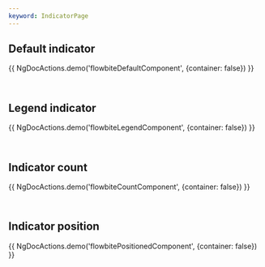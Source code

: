 ```yaml
---
keyword: IndicatorPage
---
```


## Default indicator

{{ NgDocActions.demo('flowbiteDefaultComponent', {container: false}) }}

```html file="./_default.component.ts"#L10-L19 group="default" name="html"

```

```typescript file="./_default.component.ts"#L1-L1 group="default" name="typescript"

```

## Legend indicator

{{ NgDocActions.demo('flowbiteLegendComponent', {container: false}) }}

```html file="./_legend.component.ts"#L10-L48 group="legend" name="html"

```

```typescript file="./_legend.component.ts"#L1-L1 group="legend" name="typescript"

```

## Indicator count

{{ NgDocActions.demo('flowbiteCountComponent', {container: false}) }}

```html file="./_count.component.ts"#L12-L24 group="count" name="html"

```

```typescript file="./_count.component.ts"#L1-L3 group="count" name="typescript"

```

## Indicator position

{{ NgDocActions.demo('flowbitePositionedComponent', {container: false}) }}

```html file="./_positioned.component.ts"#L10-L48 group="positioned" name="html"

```

```typescript file="./_positioned.component.ts"#L1-L1 group="positioned" name="typescript"

```
